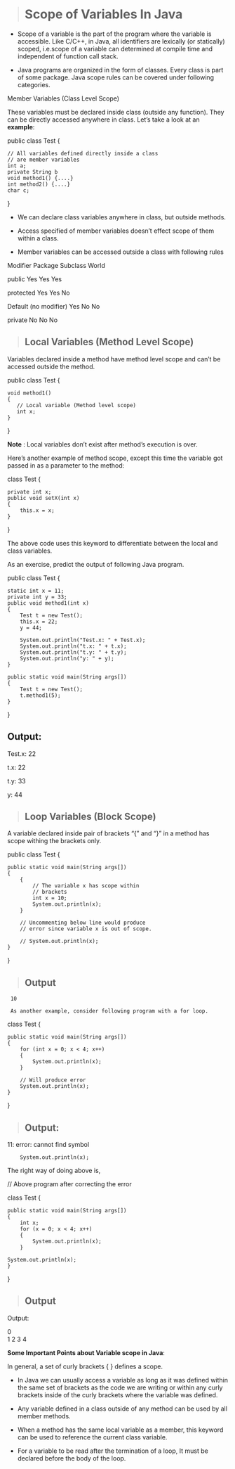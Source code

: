 ># Scope of Variables In Java

* Scope of a variable is the part of the program where the variable is accessible. Like C/C++, in Java, all identifiers are lexically (or statically) scoped, i.e.scope of a variable can determined at compile time and independent of function call stack.

* Java programs are organized in the form of classes. Every class is part of some package. Java scope rules can be covered under following categories.

Member Variables (Class Level Scope)

These variables must be declared inside class (outside any function). They can be directly accessed anywhere in class. Let’s take a look at an __example__:

public class Test
{

    // All variables defined directly inside a class 
    // are member variables
    int a;
    private String b
    void method1() {....}
    int method2() {....}
    char c;
}


* We can declare class variables anywhere in class, but outside methods.

* Access specified of member variables doesn’t effect scope of them within a class.

* Member variables can be accessed outside a class with following rules


Modifier      Package  Subclass  World

public          Yes      Yes     Yes

protected       Yes      Yes     No

Default (no
modifier)       Yes       No     No

private         No        No     No

>## Local Variables (Method Level Scope)

Variables declared inside a method have method level scope and can’t be accessed outside the method.

public class Test
{

    void method1() 
    {
       // Local variable (Method level scope)
       int x;
    }
}

__Note__ : Local variables don’t exist after method’s execution is over.

Here’s another example of method scope, except this time the variable got passed in as a parameter to the method:

class Test
{

    private int x;
    public void setX(int x)
    {
        this.x = x;
    }
}

The above code uses this keyword to differentiate between the local and class variables.

As an exercise, predict the output of following Java program.

public class Test 
{ 

	static int x = 11; 
	private int y = 33; 
	public void method1(int x) 
	{ 
		Test t = new Test(); 
		this.x = 22; 
		y = 44; 

		System.out.println("Test.x: " + Test.x); 
		System.out.println("t.x: " + t.x); 
		System.out.println("t.y: " + t.y); 
		System.out.println("y: " + y); 
	} 

	public static void main(String args[]) 
	{ 
		Test t = new Test(); 
		t.method1(5); 
	} 
} 

## Output:

Test.x:   22

t.x: 22

t.y: 33

y: 44

>## Loop Variables (Block Scope)

A variable declared inside pair of brackets “{” and “}” in a method has scope withing the brackets only.

public class Test 
{ 

	public static void main(String args[]) 
	{ 
		{ 
			// The variable x has scope within 
			// brackets 
			int x = 10; 
			System.out.println(x); 
		} 
		
		// Uncommenting below line would produce 
		// error since variable x is out of scope. 

		// System.out.println(x); 
	} 
} 

>## Output 
     10

     As another example, consider following program with a for loop.


class Test
{ 

	public static void main(String args[]) 
	{ 
		for (int x = 0; x < 4; x++) 
		{ 
			System.out.println(x); 
		} 

		// Will produce error 
		System.out.println(x); 
	} 
} 

>## Output:

11: error: cannot find symbol

        System.out.println(x); 

 The right way of doing above is,  

 // Above program after correcting the error 

class Test 
{ 

	public static void main(String args[]) 
	{ 
		int x; 
		for (x = 0; x < 4; x++) 
		{ 
			System.out.println(x); 
		} 

	System.out.println(x); 
	} 
}

>## Output 
Output:

0  
1
2
3
4

__Some Important Points about Variable scope in Java__:

In general, a set of curly brackets { } defines a scope.

* In Java we can usually access a variable as long as it was defined within the same set of brackets as the code we are writing or within any curly brackets inside of the curly brackets where the variable was defined.

* Any variable defined in a class outside of any method can be used by all member methods.

* When a method has the same local variable as a member, this keyword can be used to reference the current class variable.

* For a variable to be read after the termination of a loop, It must be declared before the body of the loop.